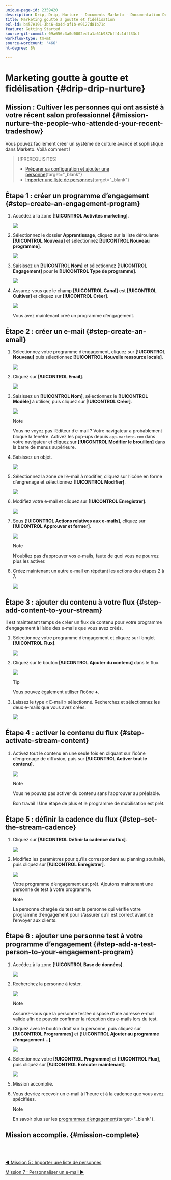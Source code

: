 ```yaml
---
unique-page-id: 2359420
description: Drip, Drip, Nurture - Documents Marketo - Documentation Du Produit
title: Marketing goutte à goutte et fidélisation
exl-id: b457e191-3b46-4a4d-af1b-e9127d81b71c
feature: Getting Started
source-git-commit: 09a656c3a0d0002edfa1a61b987bff4c1dff33cf
workflow-type: tm+mt
source-wordcount: '466'
ht-degree: 8%

---
```


# Marketing goutte à goutte et fidélisation {#drip-drip-nurture}

## Mission : Cultiver les personnes qui ont assisté à votre récent salon professionnel {#mission-nurture-the-people-who-attended-your-recent-tradeshow}

Vous pouvez facilement créer un système de culture avancé et sophistiqué dans Marketo. Voilà comment !

>[!PREREQUISITES]
>
>* [Préparer sa configuration et ajouter une personne](/help/marketo/getting-started/quick-wins/get-set-up-and-add-a-person.md){target="_blank"}
>* [Importer une liste de personnes](/help/marketo/getting-started/quick-wins/import-a-list-of-people.md){target="_blank"}

## Étape 1 : créer un programme d’engagement {#step-create-an-engagement-program}

1. Accédez à la zone **[!UICONTROL Activités marketing]**.

   ![](assets/drip-drip-nurture-1.png)

1. Sélectionnez le dossier **Apprentissage**, cliquez sur la liste déroulante **[!UICONTROL Nouveau]** et sélectionnez **[!UICONTROL Nouveau programme]**.

   ![](assets/drip-drip-nurture-2.png)

1. Saisissez un **[!UICONTROL Nom]** et sélectionnez **[!UICONTROL Engagement]** pour le **[!UICONTROL Type de programme]**.

   ![](assets/drip-drip-nurture-3.png)

1. Assurez-vous que le champ **[!UICONTROL Canal]** est **[!UICONTROL Cultiver]** et cliquez sur **[!UICONTROL Créer]**.

   ![](assets/drip-drip-nurture-4.png)

   Vous avez maintenant créé un programme d’engagement.

## Étape 2 : créer un e-mail {#step-create-an-email}

1. Sélectionnez votre programme d’engagement, cliquez sur **[!UICONTROL Nouveau]** puis sélectionnez **[!UICONTROL Nouvelle ressource locale]**.

   ![](assets/drip-drip-nurture-5.png)

1. Cliquez sur **[!UICONTROL Email]**.

   ![](assets/drip-drip-nurture-6.png)

1. Saisissez un **[!UICONTROL Nom]**, sélectionnez le **[!UICONTROL Modèle]** à utiliser, puis cliquez sur **[!UICONTROL Créer]**.

   ![](assets/drip-drip-nurture-7.png)

   >[!NOTE]
   >
   >Vous ne voyez pas l’éditeur d’e-mail ? Votre navigateur a probablement bloqué la fenêtre. Activez les pop-ups depuis `app.marketo.com` dans votre navigateur et cliquez sur **[!UICONTROL Modifier le brouillon]** dans la barre de menus supérieure.

1. Saisissez un objet.

   ![](assets/drip-drip-nurture-8.png)

1. Sélectionnez la zone de l’e-mail à modifier, cliquez sur l’icône en forme d’engrenage et sélectionnez **[!UICONTROL Modifier]**.

   ![](assets/drip-drip-nurture-9.png)

1. Modifiez votre e-mail et cliquez sur **[!UICONTROL Enregistrer]**.

   ![](assets/drip-drip-nurture-10.png)

1. Sous **[!UICONTROL Actions relatives aux e-mails]**, cliquez sur **[!UICONTROL Approuver et fermer]**.

   ![](assets/drip-drip-nurture-11.png)

   >[!NOTE]
   >
   >N’oubliez pas d’approuver vos e-mails, faute de quoi vous ne pourrez plus les activer.

1. Créez maintenant un autre e-mail en répétant les actions des étapes 2 à 7.

   ![](assets/drip-drip-nurture-12.png)

## Étape 3 : ajouter du contenu à votre flux {#step-add-content-to-your-stream}

Il est maintenant temps de créer un flux de contenu pour votre programme d’engagement à l’aide des e-mails que vous avez créés.

1. Sélectionnez votre programme d’engagement et cliquez sur l’onglet **[!UICONTROL Flux]**.

   ![](assets/drip-drip-nurture-13.png)

1. Cliquez sur le bouton **[!UICONTROL Ajouter du contenu]** dans le flux.

   ![](assets/drip-drip-nurture-14.png)

   >[!TIP]
   >
   >Vous pouvez également utiliser l’icône **+**.

1. Laissez le type « E-mail » sélectionné. Recherchez et sélectionnez les deux e-mails que vous avez créés.

   ![](assets/drip-drip-nurture-15.png)

## Étape 4 : activer le contenu du flux {#step-activate-stream-content}

1. Activez tout le contenu en une seule fois en cliquant sur l’icône d’engrenage de diffusion, puis sur **[!UICONTROL Activer tout le contenu]**.

   ![](assets/drip-drip-nurture-16.png)

   >[!NOTE]
   >
   >Vous ne pouvez pas activer du contenu sans l’approuver au préalable.

   Bon travail ! Une étape de plus et le programme de mobilisation est prêt.

## Étape 5 : définir la cadence du flux {#step-set-the-stream-cadence}

1. Cliquez sur **[!UICONTROL Définir la cadence du flux]**.

   ![](assets/drip-drip-nurture-17.png)

1. Modifiez les paramètres pour qu’ils correspondent au planning souhaité, puis cliquez sur **[!UICONTROL Enregistrer]**.

   ![](assets/drip-drip-nurture-18.png)

   Votre programme d’engagement est prêt. Ajoutons maintenant une personne de test à votre programme.

   >[!NOTE]
   >
   >La personne chargée du test est la personne qui vérifie votre programme d’engagement pour s’assurer qu’il est correct avant de l’envoyer aux clients.

## Étape 6 : ajouter une personne test à votre programme d’engagement {#step-add-a-test-person-to-your-engagement-program}

1. Accédez à la zone **[!UICONTROL Base de données]**.

   ![](assets/drip-drip-nurture-19.png)

1. Recherchez la personne à tester.

   ![](assets/drip-drip-nurture-20.png)

   >[!NOTE]
   >
   >Assurez-vous que la personne testée dispose d’une adresse e-mail valide afin de pouvoir confirmer la réception des e-mails lors du test.

1. Cliquez avec le bouton droit sur la personne, puis cliquez sur **[!UICONTROL Programmes]** et **[!UICONTROL Ajouter au programme d’engagement...]**.

   ![](assets/drip-drip-nurture-21.png)

1. Sélectionnez votre **[!UICONTROL Programme]** et **[!UICONTROL Flux]**, puis cliquez sur **[!UICONTROL Exécuter maintenant]**.

   ![](assets/drip-drip-nurture-22.png)

1. Mission accomplie.

1. Vous devriez recevoir un e-mail à l’heure et à la cadence que vous avez spécifiées.

   >[!NOTE]
   >
   >En savoir plus sur les [programmes d’engagement](/help/marketo/product-docs/email-marketing/drip-nurturing/creating-an-engagement-program/understanding-engagement-programs.md){target="_blank"}.

## Mission accomplie. {#mission-complete}

<br> 

[◄ Mission 5 : Importer une liste de personnes](/help/marketo/getting-started/quick-wins/import-a-list-of-people.md)

[Mission 7 : Personnaliser un e-mail ►](/help/marketo/getting-started/quick-wins/personalize-an-email.md)
